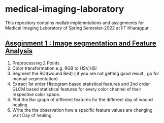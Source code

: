 # medical-imaging-laboratory
This repository contains matlab implemntations and assignments for Medical Imaging Laboratory of Spring Semester-2022 at IIT Kharagpur
## [Assginment 1 : Image segmentation and Feature Analysis](Assignment1)
1. Preprocessing 2 Points
2. Color transformation e.g. RGB to HSV,HSI
3. Segment the ROI(wound Bed)  ( if you are not getting good result , go for manual segmentation) 
4. Extract 1st order Histogram based statistical features and 2nd order GLCM based statistical features for every color channel of their respective color space. 
5. Plot the Bar graph of different features for the different day of wound healing.  
6. Write the the observation how a specific feature values  are changing w.r.t Day of healing.
